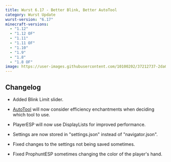 ```yaml
---
title: Wurst 6.17 - Better Blink, Better AutoTool
category: Wurst Update
wurst-version: "6.17"
minecraft-versions:
  - "1.12"
  - "1.12 OF"
  - "1.11"
  - "1.11 OF"
  - "1.10"
  - "1.9"
  - "1.8"
  - "1.8 OF"
image: https://user-images.githubusercontent.com/10100202/37212737-2da0ef2a-23b0-11e8-8ae9-87224c27fd42.jpg
---
```

## Changelog

- Added Blink Limit slider.

- [AutoTool](https://wiki.wurstclient.net/autotool) will now consider efficiency enchantments when deciding which tool to use.

- PlayerESP will now use DisplayLists for improved performance.

- Settings are now stored in "settings.json" instead of "navigator.json".

- Fixed changes to the settings not being saved sometimes.

- Fixed ProphuntESP sometimes changing the color of the player's hand.
